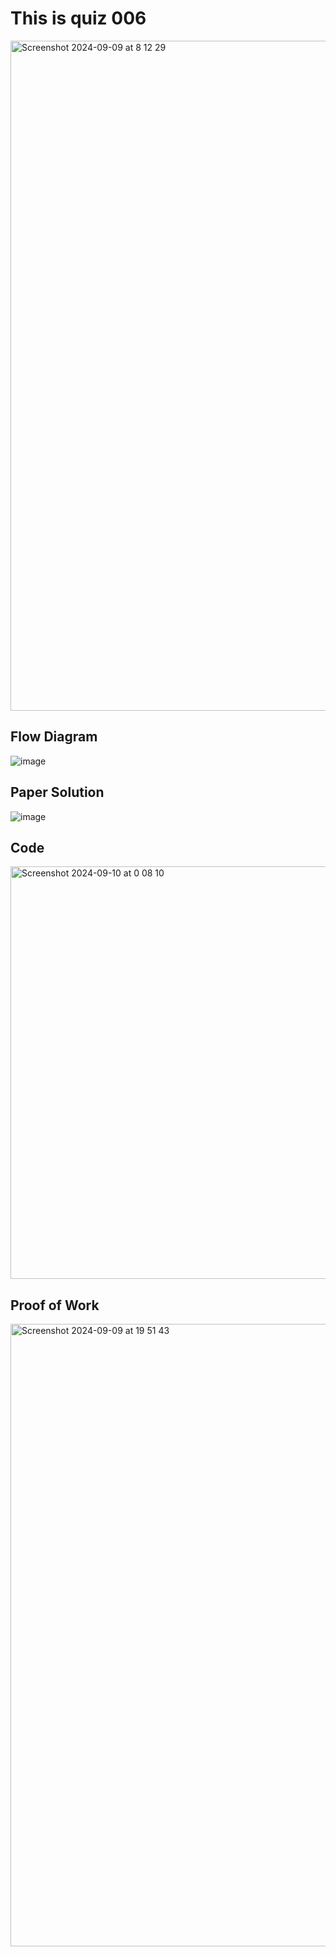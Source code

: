 # This is quiz 006


<img width="1072" alt="Screenshot 2024-09-09 at 8 12 29" src="https://github.com/user-attachments/assets/9e551551-2e81-4bb2-b8ae-683f1a49edda">




## Flow Diagram

![image](https://github.com/user-attachments/assets/a776a7df-9bdb-4688-bcd0-6ab664f8499c)



## Paper Solution

![image](https://github.com/user-attachments/assets/fa2030d9-ba19-4855-b8bb-68d6c08519bb)


## Code

<img width="660" alt="Screenshot 2024-09-10 at 0 08 10" src="https://github.com/user-attachments/assets/a58cf52f-a20f-42d9-b75e-320c2abeae95">


## Proof of Work

<img width="996" alt="Screenshot 2024-09-09 at 19 51 43" src="https://github.com/user-attachments/assets/92ee214b-942a-4e7d-bed6-bc37f817d05f">
